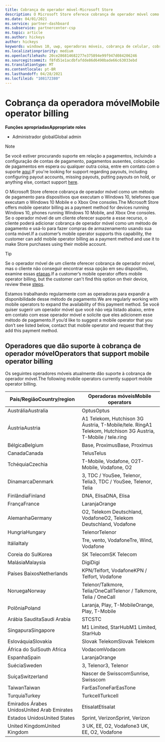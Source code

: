 ```yaml
---
title: Cobrança de operador móvel-Microsoft Store
description: O Microsoft Store oferece cobrança de operador móvel como um método de pagamento para operadores móveis que dão suporte a esse recurso.
ms.date: 04/01/2021
ms.service: partner-dashboard
ms.subservice: partnercenter-csp
ms.topic: article
ms.author: hickeys
author: hickeys
keywords: windows 10, uwp, operadoras móveis, cobrança de celular, cobrança da operadora móvel
ms.localizationpriority: medium
ms.openlocfilehash: 20ce286814682277e375894e99f947d084206246
ms.sourcegitcommit: f8fd51e1acdbfafdde86d6490bade66c63033ebd
ms.translationtype: MT
ms.contentlocale: pt-BR
ms.lasthandoff: 04/28/2021
ms.locfileid: "108172380"
---
```

# <a name="mobile-operator-billing"></a><span data-ttu-id="968f4-104">Cobrança da operadora móvel</span><span class="sxs-lookup"><span data-stu-id="968f4-104">Mobile operator billing</span></span>

<span data-ttu-id="968f4-105">**Funções apropriadas**</span><span class="sxs-lookup"><span data-stu-id="968f4-105">**Appropriate roles**</span></span>

- <span data-ttu-id="968f4-106">Administrador global</span><span class="sxs-lookup"><span data-stu-id="968f4-106">Global admin</span></span>

> [!NOTE]
> <span data-ttu-id="968f4-107">Se você estiver procurando suporte em relação a pagamentos, incluindo a configuração de contas de pagamento, pagamentos ausentes, colocação de pagamentos em espera ou qualquer outra coisa, entre em contato com o suporte [aqui](https://developer.microsoft.com/windows/support).</span><span class="sxs-lookup"><span data-stu-id="968f4-107">If you're looking for support regarding payouts, including configuring payout accounts, missing payouts, putting payouts on hold, or anything else, contact support [here](https://developer.microsoft.com/windows/support).</span></span>

<span data-ttu-id="968f4-108">O Microsoft Store oferece cobrança de operador móvel como um método de pagamento para dispositivos que executam o Windows 10, telefones que executam o Windows 10 Mobile e o Xbox One consoles.</span><span class="sxs-lookup"><span data-stu-id="968f4-108">The Microsoft Store offers mobile operator billing as a payment method for devices running Windows 10, phones running Windows 10 Mobile, and Xbox One consoles.</span></span> <span data-ttu-id="968f4-109">Se o operador móvel de um cliente oferecer suporte a esse recurso, o cliente poderá adicionar cobrança de operador móvel como um método de pagamento e usá-lo para fazer compras de armazenamento usando sua conta móvel.</span><span class="sxs-lookup"><span data-stu-id="968f4-109">If a customer’s mobile operator supports this capability, the customer can add mobile operator billing as a payment method and use it to make Store purchases using their mobile account.</span></span>

> [!TIP]
> <span data-ttu-id="968f4-110">Se o operador móvel de um cliente oferecer cobrança de operador móvel, mas o cliente não conseguir encontrar essa opção em seu dispositivo, examine essas [etapas](https://support.microsoft.com/instantanswers/b25d6dd6-fb8b-3710-1e13-4d30eb01b51f).</span><span class="sxs-lookup"><span data-stu-id="968f4-110">If a customer’s mobile operator offers mobile operator billing, but the customer can't find this option on their device, review these [steps](https://support.microsoft.com/instantanswers/b25d6dd6-fb8b-3710-1e13-4d30eb01b51f).</span></span>

<span data-ttu-id="968f4-111">Estamos trabalhando regularmente com as operadoras para expandir a disponibilidade desse método de pagamento.</span><span class="sxs-lookup"><span data-stu-id="968f4-111">We are regularly working with mobile operators to expand the availability of this payment method.</span></span> <span data-ttu-id="968f4-112">Se você quiser sugerir um operador móvel que você não veja listado abaixo, entre em contato com esse operador móvel e solicite que eles adicionem esse método de pagamento.</span><span class="sxs-lookup"><span data-stu-id="968f4-112">If you’d like to suggest a mobile operator that you don’t see listed below, contact that mobile operator and request that they add this payment method.</span></span>

## <a name="operators-that-support-mobile-operator-billing"></a><span data-ttu-id="968f4-113">Operadores que dão suporte à cobrança de operador móvel</span><span class="sxs-lookup"><span data-stu-id="968f4-113">Operators that support mobile operator billing</span></span>

<span data-ttu-id="968f4-114">Os seguintes operadores móveis atualmente dão suporte à cobrança de operador móvel.</span><span class="sxs-lookup"><span data-stu-id="968f4-114">The following mobile operators currently support mobile operator billing.</span></span>

| <span data-ttu-id="968f4-115">País/Região</span><span class="sxs-lookup"><span data-stu-id="968f4-115">Country/region</span></span>       | <span data-ttu-id="968f4-116">Operadoras móveis</span><span class="sxs-lookup"><span data-stu-id="968f4-116">Mobile operators</span></span>                                        |
|----------------------|---------------------------------------------------------|
| <span data-ttu-id="968f4-117">Austrália</span><span class="sxs-lookup"><span data-stu-id="968f4-117">Australia</span></span>            | <span data-ttu-id="968f4-118">Optus</span><span class="sxs-lookup"><span data-stu-id="968f4-118">Optus</span></span>                                                   |
| <span data-ttu-id="968f4-119">Áustria</span><span class="sxs-lookup"><span data-stu-id="968f4-119">Austria</span></span>              | <span data-ttu-id="968f4-120">A1 Telekom, Hutchison 3G Áustria, T-Mobile/tele. Ring</span><span class="sxs-lookup"><span data-stu-id="968f4-120">A1 Telekom, Hutchison 3G Austria, T-Mobile / tele.ring</span></span>  |
| <span data-ttu-id="968f4-121">Bélgica</span><span class="sxs-lookup"><span data-stu-id="968f4-121">Belgium</span></span>              | <span data-ttu-id="968f4-122">Base, Proximus</span><span class="sxs-lookup"><span data-stu-id="968f4-122">Base, Proximus</span></span>                                          |
| <span data-ttu-id="968f4-123">Canada</span><span class="sxs-lookup"><span data-stu-id="968f4-123">Canada</span></span>               | <span data-ttu-id="968f4-124">Telus</span><span class="sxs-lookup"><span data-stu-id="968f4-124">Telus</span></span>                                                   |
| <span data-ttu-id="968f4-125">Tchéquia</span><span class="sxs-lookup"><span data-stu-id="968f4-125">Czechia</span></span>              | <span data-ttu-id="968f4-126">T-Mobile, Vodafone, O2</span><span class="sxs-lookup"><span data-stu-id="968f4-126">T-Mobile, Vodafone, O2</span></span>                                  |
| <span data-ttu-id="968f4-127">Dinamarca</span><span class="sxs-lookup"><span data-stu-id="968f4-127">Denmark</span></span>              | <span data-ttu-id="968f4-128">3, TDC / YouSee, Telenor, Telia</span><span class="sxs-lookup"><span data-stu-id="968f4-128">3, TDC / YouSee, Telenor, Telia</span></span>                         |
| <span data-ttu-id="968f4-129">Finlândia</span><span class="sxs-lookup"><span data-stu-id="968f4-129">Finland</span></span>              | <span data-ttu-id="968f4-130">DNA, Elisa</span><span class="sxs-lookup"><span data-stu-id="968f4-130">DNA, Elisa</span></span>                                              |
| <span data-ttu-id="968f4-131">França</span><span class="sxs-lookup"><span data-stu-id="968f4-131">France</span></span>               | <span data-ttu-id="968f4-132">Laranja</span><span class="sxs-lookup"><span data-stu-id="968f4-132">Orange</span></span>                                                  |
| <span data-ttu-id="968f4-133">Alemanha</span><span class="sxs-lookup"><span data-stu-id="968f4-133">Germany</span></span>              | <span data-ttu-id="968f4-134">O2, Telekom Deutschland, Vodafone</span><span class="sxs-lookup"><span data-stu-id="968f4-134">O2, Telekom Deutschland, Vodafone</span></span>                       |
| <span data-ttu-id="968f4-135">Hungria</span><span class="sxs-lookup"><span data-stu-id="968f4-135">Hungary</span></span>              | <span data-ttu-id="968f4-136">Telenor</span><span class="sxs-lookup"><span data-stu-id="968f4-136">Telenor</span></span>                                                 |
| <span data-ttu-id="968f4-137">Itália</span><span class="sxs-lookup"><span data-stu-id="968f4-137">Italy</span></span>                | <span data-ttu-id="968f4-138">Tre, vento, Vodafone</span><span class="sxs-lookup"><span data-stu-id="968f4-138">Tre, Wind, Vodafone</span></span>                                     |
| <span data-ttu-id="968f4-139">Coreia do Sul</span><span class="sxs-lookup"><span data-stu-id="968f4-139">Korea</span></span>                | <span data-ttu-id="968f4-140">SK Telecom</span><span class="sxs-lookup"><span data-stu-id="968f4-140">SK Telecom</span></span>                                              |
| <span data-ttu-id="968f4-141">Malásia</span><span class="sxs-lookup"><span data-stu-id="968f4-141">Malaysia</span></span>             | <span data-ttu-id="968f4-142">Digi</span><span class="sxs-lookup"><span data-stu-id="968f4-142">Digi</span></span>                                                    |
| <span data-ttu-id="968f4-143">Países Baixos</span><span class="sxs-lookup"><span data-stu-id="968f4-143">Netherlands</span></span>          | <span data-ttu-id="968f4-144">KPN/Telfort, Vodafone</span><span class="sxs-lookup"><span data-stu-id="968f4-144">KPN / Telfort, Vodafone</span></span>                                 |
| <span data-ttu-id="968f4-145">Noruega</span><span class="sxs-lookup"><span data-stu-id="968f4-145">Norway</span></span>               | <span data-ttu-id="968f4-146">Telenor/Talkmore, Telia/OneCall</span><span class="sxs-lookup"><span data-stu-id="968f4-146">Telenor / Talkmore, Telia / OneCall</span></span>                     |
| <span data-ttu-id="968f4-147">Polônia</span><span class="sxs-lookup"><span data-stu-id="968f4-147">Poland</span></span>               | <span data-ttu-id="968f4-148">Laranja, Play, T-Mobile</span><span class="sxs-lookup"><span data-stu-id="968f4-148">Orange, Play, T-Mobile</span></span>                                  |
| <span data-ttu-id="968f4-149">Arábia Saudita</span><span class="sxs-lookup"><span data-stu-id="968f4-149">Saudi Arabia</span></span>         | <span data-ttu-id="968f4-150">STC</span><span class="sxs-lookup"><span data-stu-id="968f4-150">STC</span></span>                                                     |
| <span data-ttu-id="968f4-151">Singapura</span><span class="sxs-lookup"><span data-stu-id="968f4-151">Singapore</span></span>            | <span data-ttu-id="968f4-152">M1 Limited, StarHub</span><span class="sxs-lookup"><span data-stu-id="968f4-152">M1 Limited, StarHub</span></span>                                     |
| <span data-ttu-id="968f4-153">Eslováquia</span><span class="sxs-lookup"><span data-stu-id="968f4-153">Slovakia</span></span>             | <span data-ttu-id="968f4-154">Slovak Telekom</span><span class="sxs-lookup"><span data-stu-id="968f4-154">Slovak Telekom</span></span>                                          |
| <span data-ttu-id="968f4-155">África do Sul</span><span class="sxs-lookup"><span data-stu-id="968f4-155">South Africa</span></span>         | <span data-ttu-id="968f4-156">Vodacom</span><span class="sxs-lookup"><span data-stu-id="968f4-156">Vodacom</span></span>                                                 |
| <span data-ttu-id="968f4-157">Espanha</span><span class="sxs-lookup"><span data-stu-id="968f4-157">Spain</span></span>                | <span data-ttu-id="968f4-158">Laranja</span><span class="sxs-lookup"><span data-stu-id="968f4-158">Orange</span></span>                                                  |
| <span data-ttu-id="968f4-159">Suécia</span><span class="sxs-lookup"><span data-stu-id="968f4-159">Sweden</span></span>               | <span data-ttu-id="968f4-160">3, Telenor</span><span class="sxs-lookup"><span data-stu-id="968f4-160">3, Telenor</span></span>                                              |
| <span data-ttu-id="968f4-161">Suíça</span><span class="sxs-lookup"><span data-stu-id="968f4-161">Switzerland</span></span>          | <span data-ttu-id="968f4-162">Nascer de Swisscom</span><span class="sxs-lookup"><span data-stu-id="968f4-162">Sunrise, Swisscom</span></span>                                       |
| <span data-ttu-id="968f4-163">Taiwan</span><span class="sxs-lookup"><span data-stu-id="968f4-163">Taiwan</span></span>               | <span data-ttu-id="968f4-164">FarEasTone</span><span class="sxs-lookup"><span data-stu-id="968f4-164">FarEasTone</span></span>                                              |
| <span data-ttu-id="968f4-165">Turquia</span><span class="sxs-lookup"><span data-stu-id="968f4-165">Turkey</span></span>               | <span data-ttu-id="968f4-166">Turkcell</span><span class="sxs-lookup"><span data-stu-id="968f4-166">Turkcell</span></span>                                                |
| <span data-ttu-id="968f4-167">Emirados Árabes Unidos</span><span class="sxs-lookup"><span data-stu-id="968f4-167">United Arab Emirates</span></span> | <span data-ttu-id="968f4-168">Etisalat</span><span class="sxs-lookup"><span data-stu-id="968f4-168">Etisalat</span></span>                                                |
| <span data-ttu-id="968f4-169">Estados Unidos</span><span class="sxs-lookup"><span data-stu-id="968f4-169">United States</span></span>        | <span data-ttu-id="968f4-170">Sprint, Verizon</span><span class="sxs-lookup"><span data-stu-id="968f4-170">Sprint, Verizon</span></span>                                         |
| <span data-ttu-id="968f4-171">United Kingdom</span><span class="sxs-lookup"><span data-stu-id="968f4-171">United Kingdom</span></span>       | <span data-ttu-id="968f4-172">3 UK, EE, O2, Vodafone</span><span class="sxs-lookup"><span data-stu-id="968f4-172">3 UK, EE, O2, Vodafone</span></span>                                 |

